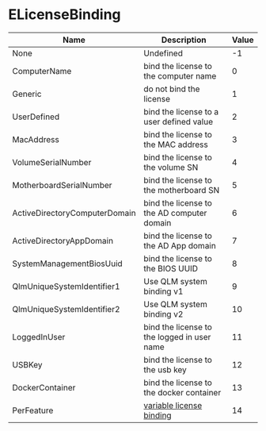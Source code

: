 # ELicenseBinding

<table><thead><tr><th width="249.33333333333331">Name</th><th width="422">Description</th><th>Value</th></tr></thead><tbody><tr><td>None</td><td>Undefined</td><td>-1</td></tr><tr><td>ComputerName</td><td>bind the license to the computer name</td><td>0</td></tr><tr><td>Generic</td><td>do not bind the license</td><td>1</td></tr><tr><td>UserDefined</td><td>bind the license to a user defined value</td><td>2</td></tr><tr><td>MacAddress</td><td>bind the license to the MAC address</td><td>3</td></tr><tr><td>VolumeSerialNumber</td><td>bind the license to the volume SN</td><td>4</td></tr><tr><td>MotherboardSerialNumber</td><td>bind the license to the motherboard SN</td><td>5</td></tr><tr><td>ActiveDirectoryComputerDomain</td><td>bind the license to the AD computer domain</td><td>6</td></tr><tr><td>ActiveDirectoryAppDomain</td><td>bind the license to the AD App domain</td><td>7</td></tr><tr><td>SystemManagementBiosUuid</td><td>bind the license to the BIOS UUID</td><td>8</td></tr><tr><td>QlmUniqueSystemIdentifier1</td><td>Use QLM system binding v1</td><td>9</td></tr><tr><td>QlmUniqueSystemIdentifier2</td><td>Use QLM system binding v2</td><td>10</td></tr><tr><td>LoggedInUser</td><td>bind the license to the logged in user name</td><td>11</td></tr><tr><td>USBKey</td><td>bind the license to the usb key</td><td>12</td></tr><tr><td>DockerContainer</td><td>bind the license to the docker container</td><td>13</td></tr><tr><td>PerFeature</td><td><a href="../../../fundamental-concepts/variablelicensebinding.md">variable license binding</a></td><td>14</td></tr></tbody></table>
